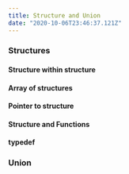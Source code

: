 ```yaml
---
title: Structure and Union
date: "2020-10-06T23:46:37.121Z"
---
```


### Structures

#### Structure within structure

#### Array of structures

#### Pointer to structure

#### Structure and Functions

#### typedef

### Union
